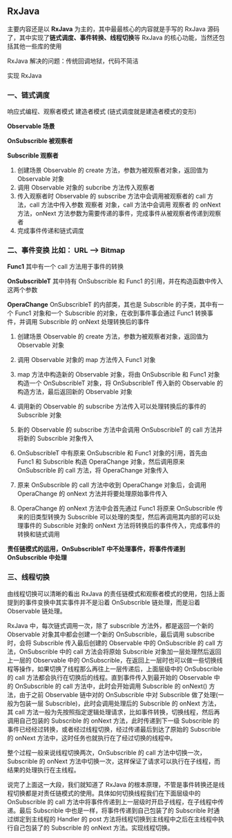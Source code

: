 ## RxJava

主要内容还是以 **RxJava** 为主的，其中最最核心的内容就是手写的 RxJava 源码了，其中实现了**链式调度、事件转换、线程切换**等 RxJava 的核心功能，当然还包括其他一些库的使用


RxJava 解决的问题：传统回调地狱，代码不简洁

实现 RxJava

### 一、链式调度  

响应式编程、观察者模式
建造者模式  (链式调度就是建造者模式的变形)


**Observable  场景**

**OnSubscrible 被观察者** 

**Subscrible  观察者**

1. 创建场景 Observable 的 create 方法，参数为被观察者对象，返回值为 Observable 对象
2. 调用 Observable 对象的 subcribe 方法传入观察者
3. 传入观察者时 Observable 的 subscribe 方法中会调用被观察者的 call 方法，call 方法中传入参数 观察者 对象，call 方法中会调用 观察者 的 onNext 方法，onNext 方法参数为需要传递的事件，完成事件从被观察者传递到观察者
4. 完成事件传递和链式调度 


### 二、事件变换  比如： URL --> Bitmap

**Func1** 其中有一个  call 方法用于事件的转换

**OnSubscribleT** 其中持有 OnSubscrible 和 Func1 的引用，并在构造函数中传入这两个参数

**OperaChange** OnSubscribleT 的内部类，其也是 Subscrible 的子类，其中有一个 Func1 对象和一个 Subscrible 的对象，在收到事件事会通过 Func1 转换事件，并调用 Subscrible 的 onNext 处理转换后的事件


1. 创建场景 Observable 的 create 方法，参数为被观察者对象，返回值为 Observable 对象

2. 调用 Observable 对象的 map 方法传入 Func1 对象

3. map 方法中构造新的 Observable 对象，将由 OnSubscrible 和 Func1 对象构造一个 OnSubscribleT 对象，将 OnSubscribleT 传入新的 Observable 的构造方法，最后返回新的 Observable 对象

4. 调用新的 Observable 的 subscribe 方法传入可以处理转换后的事件的 Subscrible 对象

5. 新的 Observable 的 subscribe 方法中会调用 OnSubscribleT 的 call 方法并将新的 Subscrible 对象传入

6. OnSubscribleT 中有原来 OnSubscrible 和 Func1 对象的引用，首先由  Func1 和 Subscrible 构造 OperaChange 对象，然后调用原来 OnSubscrible 的 call 方法，将 OperaChange 对象传入

7. 原来 OnSubscrible 的 call 方法中收到 OperaChange 对象后，会调用 OperaChange 的 onNext 方法并将要处理原始事件传入

8. OperaChange 的 onNext 方法中会首先通过 Func1 将原来 OnSubscrible 传来的旧类型转换为 Subscrible 可以处理的类型，然后再调用其内部的可以处理事件的 Subscrible 对象的 onNext 方法将转换后的事件传入，完成事件的转换和链式调用


**责任链模式的运用，OnSubscribleT 中不处理事件，将事件传递到 OnSubscrible 中处理**


### 三、线程切换  

由线程切换可以清晰的看出 RxJava 的责任链模式和观察者模式的使用，包括上面提到的事件变换中其实事件并不是沿着 OnSubscrible 链处理，而是沿着 Observable 链处理。

RxJava 中，每次链式调用一次，除了 subscrible 方法外，都是返回一个新的 Observable 对象其中都会创建一个新的 OnSubscrible，最后调用 subscribe 时，会将 Subscrible 传入最后创建的 Observable 中的 OnSubscrible 的 call 方法，OnSubscrible 中的 call 方法会将原始 Subscrible 对象加一层处理然后返回上一层的 Observable 中的 OnSubscrible，在返回上一层时也可以做一些切换线程等操作，如果切换了线程那么再往上一层传递后，上面层级中的 OnSubscrible 的 call 方法都会执行在切换后的线程。直到事件传入到最开始的 Observable 中的 OnSubscrible 的 call 方法中，此时会开始调用  Subscrible 的 onNext() 方法，由于之前 Observable 链中对的 OnSubscrible 中对 Subscrible 做了处理(一般为包装一层 Subscrible)，此时会调用处理后的 Subscrible 的 onNext 方法，其 call 方法一般为先按照指定逻辑处理请求，比如事件转换，切换线程，然后再调用自己包装的 Subscrible 的 onNext 方法，此时传递到下一级 Subscrible 的事件已经经过转换，或者经过线程切换，经过传递最后到达了原始的 Subscrible 的 onNext 方法中，这时任务也就执行在了经过切换的线程中。


整个过程一般来说线程切换两次，OnSubscrible 的 call 方法中切换一次，Subscrible 的 onNext 方法中切换一次，这样保证了请求可以执行在子线程，而结果的处理执行在主线程。


说完了上面这一大段，我们就知道了 RxJava 的根本原理，不管是事件转换还是线程切换都是对责任链模式的使用。具体如何切换线程我们在下面层级中的 OnSubscrible 的 call 方法中将事件传递到上一层级时开启子线程，在子线程中传递。最后 Subscrible 中也是一样，将事件传递到自己包装了的 Subscrible 时通过绑定到主线程的 Handler 的 post 方法将线程切换到主线程中之后在主线程中执行自己包装了的 Subscrible 的 onNext 方法。实现线程切换。


